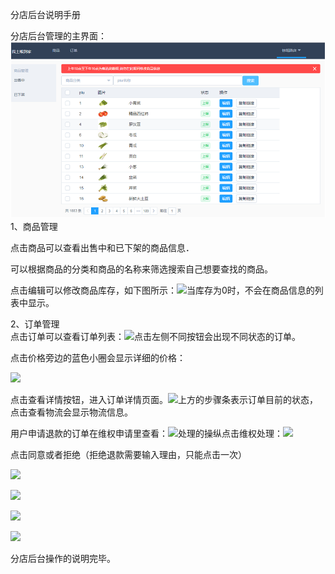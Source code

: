 分店后台说明手册

分店后台管理的主界面：![](/assets/dc3939f1-50c3-4875-b636-fb670a4245d1.png)1、商品管理

点击商品可以查看出售中和已下架的商品信息．


可以根据商品的分类和商品的名称来筛选搜索自己想要查找的商品。

点击编辑可以修改商品库存，如下图所示：![](https://dn-coding-net-production-pp.qbox.me/ee318419-575f-4978-9b98-55e77a55eb51.png)当库存为0时，不会在商品信息的列表中显示。

2、订单管理  
点击订单可以查看订单列表：![](https://dn-coding-net-production-pp.qbox.me/fddfb7f5-7f40-4e2c-8dc2-4a0c95e8355b.png)点击左侧不同按钮会出现不同状态的订单。

点击价格旁边的蓝色小圈会显示详细的价格：

![](https://dn-coding-net-production-pp.qbox.me/f6ec36fa-097a-4614-844a-d49fa3fec86d.png)

点击查看详情按钮，进入订单详情页面。![](https://dn-coding-net-production-pp.qbox.me/8f39ce5f-2a2a-4e56-b451-8c5636349ec0.png)上方的步骤条表示订单目前的状态，点击查看物流会显示物流信息。

用户申请退款的订单在维权申请里查看：![](https://dn-coding-net-production-pp.qbox.me/54a8b0df-9918-492a-ad32-860838f3b713.png)处理的操纵点击维权处理：![](https://dn-coding-net-production-pp.qbox.me/d577d744-f769-4d80-a91a-8dd100688425.png)

点击同意或者拒绝（拒绝退款需要输入理由，只能点击一次）

![](https://dn-coding-net-production-pp.qbox.me/77079e55-9983-46e2-81b8-510e6d5997d2.png)

![](https://dn-coding-net-production-pp.qbox.me/575fd488-6120-43bf-92ea-8d10950d4778.png)

![](https://dn-coding-net-production-pp.qbox.me/3bca5da9-324f-4088-a519-19b4c0b6671d.png)

![](https://dn-coding-net-production-pp.qbox.me/5ed49de7-ad30-434f-a6b1-6c1e0305a86a.png)

分店后台操作的说明完毕。

